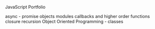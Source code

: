 JavaScript Portfolio

async - promise objects modules
callbacks and higher order functions
closure
recursion
Object Oriented Programming - classes

